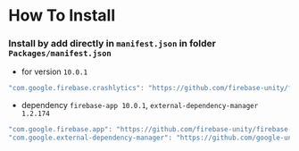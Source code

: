 # How To Install

### Install by add directly in `manifest.json` in folder `Packages/manifest.json`

+ for version `10.0.1`
```csharp
"com.google.firebase.crashlytics": "https://github.com/firebase-unity/firebase-crashlytics.git?path=Assets/_Root#10.0.1",
```

- dependency `firebase-app 10.0.1`, `external-dependency-manager 1.2.174`
```csharp
"com.google.firebase.app": "https://github.com/firebase-unity/firebase-app.git?path=Assets/_Root#10.0.1",
"com.google.external-dependency-manager": "https://github.com/google-unity/external-dependency-manager.git?path=Assets/_Root#1.2.174",
```
